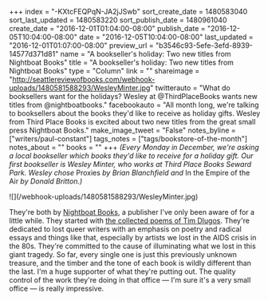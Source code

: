 +++
index = "-KXtcFEQPqN-JA2jJSwb"
sort_create_date = 1480583040
sort_last_updated = 1480583220
sort_publish_date = 1480961040
create_date = "2016-12-01T01:04:00-08:00"
publish_date = "2016-12-05T10:04:00-08:00"
date = "2016-12-05T10:04:00-08:00"
last_updated = "2016-12-01T01:07:00-08:00"
preview_url = "b3546c93-5efe-3efd-8939-14577d371d81"
name = "A bookseller's holiday: Two new titles from Nightboat Books"
title = "A bookseller's holiday: Two new titles from Nightboat Books"
type = "Column"
link = ""
shareimage = "http://seattlereviewofbooks.com/webhook-uploads/1480581588293/WesleyMinter.jpg"
twitterauto = "What do booksellers want for the holidays? Wesley at @ThirdPlaceBooks wants new titles from @nightboatbooks."
facebookauto = "All month long, we're talking to booksellers about the books they'd like to receive as holiday gifts. Wesley from Third Place Books is excited about two new titles from the great small press Nightboat Books."
make_image_tweet = "False"
notes_byline = ["writers/paul-constant"]
tags_notes = ["tags/bookstore-of-the-month"]
notes_about = ""
books = ""
+++
*(Every Monday in December, we're asking a local bookseller which books they'd like to receive for a holiday gift. Our first bookseller is Wesley Minter, who works at Third Place Books Seward Park. Wesley chose* Proxies *by Brian Blanchfield and* In the Empire of the Air *by Donald Britton.)*

<p class="image">![](/webhook-uploads/1480581588293/WesleyMinter.jpg)</p>

They're both by [Nightboat Books](http://www.nightboat.org/), a publisher I've only been aware of for a little while. They started with [the collected poems of Tim Dlugos](http://www.nightboat.org/title/fast-life-collected-poems-tim-dlugos). They're dedicated to lost queer writers with an emphasis on poetry and radical essays and things like that, especially by artists we lost in the AIDS crisis in the 80s. They're committed to the cause of illuminating what we lost in this giant tragedy. So far, every single one is just this previously unknown treasure, and the timber and the tone of each book is wildly different than the last. I'm a huge supporter of what they're putting out. The quality control of the work they're doing in that office — I'm sure it's a very small office — is really impressive.
